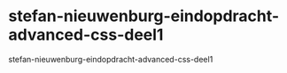 # stefan-nieuwenburg-eindopdracht-advanced-css-deel1
stefan-nieuwenburg-eindopdracht-advanced-css-deel1
